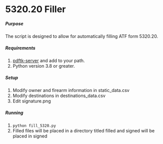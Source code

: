 # 5320.20 Filler

##### Purpose
The script is designed to allow for automatically filling ATF form 5320.20.

##### Requirements

1. [pdftk-server](https://www.pdflabs.com/tools/pdftk-server/) and add to your path.
2. Python version 3.8 or greater.


##### Setup
1. Modify owner and firearm information in static_data.csv
2. Modify destinations in destinations_data.csv
3. Edit signature.png

##### Running
1. ```python fill_5320.py```
2. Filled files will be placed in a directory titled filled and signed will be placed in signed
